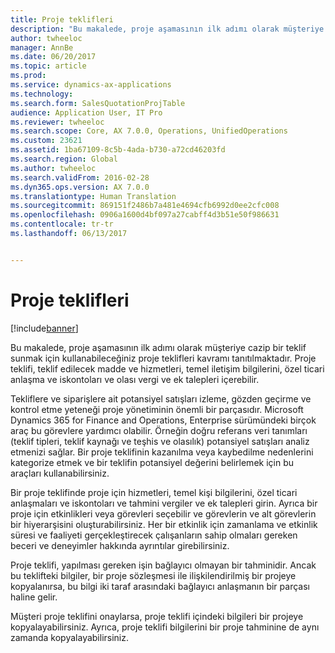 ```yaml
---
title: Proje teklifleri
description: "Bu makalede, proje aşamasının ilk adımı olarak müşteriye cazip bir teklif sunmak için kullanabileceğiniz proje teklifleri kavramı tanıtılmaktadır. Proje teklifi, teklif edilecek madde ve hizmetleri, temel iletişim bilgilerini, özel ticari anlaşma ve iskontoları ve olası vergi ve ek talepleri içerebilir."
author: twheeloc
manager: AnnBe
ms.date: 06/20/2017
ms.topic: article
ms.prod: 
ms.service: dynamics-ax-applications
ms.technology: 
ms.search.form: SalesQuotationProjTable
audience: Application User, IT Pro
ms.reviewer: twheeloc
ms.search.scope: Core, AX 7.0.0, Operations, UnifiedOperations
ms.custom: 23621
ms.assetid: 1ba67109-8c5b-4ada-b730-a72cd46203fd
ms.search.region: Global
ms.author: twheeloc
ms.search.validFrom: 2016-02-28
ms.dyn365.ops.version: AX 7.0.0
ms.translationtype: Human Translation
ms.sourcegitcommit: 869151f2486b7a481e4694cfb6992d0ee2cfc008
ms.openlocfilehash: 0906a1600d4bf097a27cabff4d3b51e50f986631
ms.contentlocale: tr-tr
ms.lasthandoff: 06/13/2017


---
```


# <a name="project-quotations"></a>Proje teklifleri

[!include[banner](../includes/banner.md)]


Bu makalede, proje aşamasının ilk adımı olarak müşteriye cazip bir teklif sunmak için kullanabileceğiniz proje teklifleri kavramı tanıtılmaktadır. Proje teklifi, teklif edilecek madde ve hizmetleri, temel iletişim bilgilerini, özel ticari anlaşma ve iskontoları ve olası vergi ve ek talepleri içerebilir. 

Tekliflere ve siparişlere ait potansiyel satışları izleme, gözden geçirme ve kontrol etme yeteneği proje yönetiminin önemli bir parçasıdır. Microsoft Dynamics 365 for Finance and Operations, Enterprise sürümündeki birçok araç bu görevlere yardımcı olabilir. Örneğin doğru referans veri tanımları (teklif tipleri, teklif kaynağı ve teşhis ve olasılık) potansiyel satışları analiz etmenizi sağlar. Bir proje teklifinin kazanılma veya kaybedilme nedenlerini kategorize etmek ve bir teklifin potansiyel değerini belirlemek için bu araçları kullanabilirsiniz. 

Bir proje teklifinde proje için hizmetleri, temel kişi bilgilerini, özel ticari anlaşmaları ve iskontoları ve tahmini vergiler ve ek talepleri girin. Ayrıca bir proje için etkinlikleri veya görevleri seçebilir ve görevlerin ve alt görevlerin bir hiyerarşisini oluşturabilirsiniz. Her bir etkinlik için zamanlama ve etkinlik süresi ve faaliyeti gerçekleştirecek çalışanların sahip olmaları gereken beceri ve deneyimler hakkında ayrıntılar girebilirsiniz. 

Proje teklifi, yapılması gereken işin bağlayıcı olmayan bir tahminidir. Ancak bu teklifteki bilgiler, bir proje sözleşmesi ile ilişkilendirilmiş bir projeye kopyalanırsa, bu bilgi iki taraf arasındaki bağlayıcı anlaşmanın bir parçası haline gelir. 

Müşteri proje teklifini onaylarsa, proje teklifi içindeki bilgileri bir projeye kopyalayabilirsiniz. Ayrıca, proje teklifi bilgilerini bir proje tahminine de aynı zamanda kopyalayabilirsiniz.




